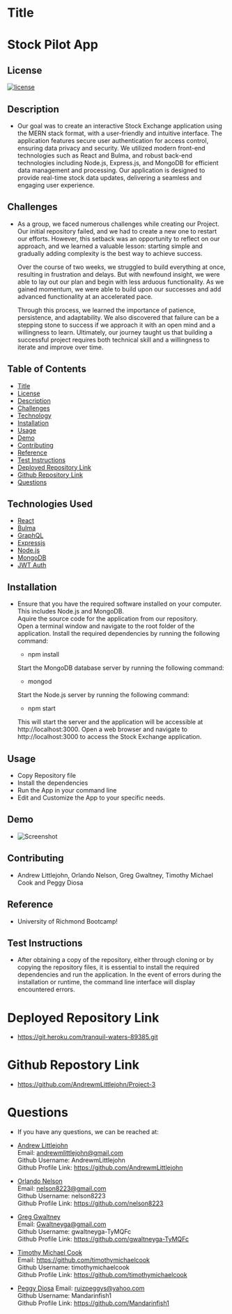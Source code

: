 # Title

# Stock Pilot App

## License

[![license](https://img.shields.io/badge/License-MIT-green)](https://opensource.org/licenses/MIT)

## Description

- Our goal was to create an interactive Stock Exchange application using the MERN stack   format, with a user-friendly and intuitive interface. The application features secure user authentication for access control, ensuring data privacy and security. We utilized modern front-end technologies such as React and Bulma, and robust back-end technologies including Node.js, Express.js, and MongoDB for efficient data management and processing. Our application is designed to provide real-time stock data updates, delivering a seamless and engaging user experience.

##  Challenges
- As a group, we faced numerous challenges while creating our Project. Our initial repository failed, and we had to create a new one to restart our efforts. However, this setback was an opportunity to reflect on our approach, and we learned a valuable lesson: starting simple and gradually adding complexity is the best way to achieve success.

  Over the course of two weeks, we struggled to build everything at once, resulting in frustration and delays. But with newfound insight, we were able to lay out our plan and begin with less arduous functionality. As we gained momentum, we were able to build upon our successes and add advanced functionality at an accelerated pace.

  Through this process, we learned the importance of patience, persistence, and adaptability. We also discovered that failure can be a stepping stone to success if we approach it with an open mind and a willingness to learn. Ultimately, our journey taught us that building a successful project requires both technical skill and a willingness to iterate and improve over time.

## Table of Contents

- [Title](#title)
- [License](#license)
- [Description](#description)
- [Challenges](#challenges)
- [Technology](#technologies-used)
- [Installation](#installation)
- [Usage](#usage)
- [Demo](#demo)
- [Contributing](#contributing)
- [Reference](#reference)
- [Test Instructions](#test-instructions)
- [Deployed Repository Link](#deployed-repository-link)
- [Github Repository Link](#github-repostory-link)
- [Questions](#questions)

## Technologies Used
- [React](https://react.dev/)
- [Bulma](https://www.npmjs.com/package/bulma/v/0.9.4)
- [GraphQL](https://graphql.org/)
- [Expressjs](https://expressjs.com/)
- [Node.js](https://nodejs.org/en)
- [MongoDB](https://www.mongodb.com/) 
- [JWT Auth](https://jwt.io/introduction/)

## Installation

- Ensure that you have the required software installed on your computer. This includes Node.js and MongoDB.     
  Aquire the source code for the application from our repository.    
  Open a terminal window and navigate to the root folder of the application.
  Install the required dependencies by running the following command:

  - npm install

  Start the MongoDB database server by running the following command:

  - mongod

  Start the Node.js server by running the following command:

  - npm start

  This will start the server and the application will be accessible at http://localhost:3000.
  Open a web browser and navigate to http://localhost:3000 to access the Stock Exchange application.

## Usage

- Copy Repository file
- Install the dependencies
- Run the App in your command line
- Edit and Customize the App to your specific needs.

## Demo

- ![Screenshot](https://user-images.githubusercontent.com/66844643/235559521-602112c0-4fef-4e06-926c-e7d7a2d69838.png)

## Contributing

- Andrew Littlejohn, Orlando Nelson, Greg Gwaltney, Timothy Michael Cook and Peggy Diosa

## Reference

- University of Richmond Bootcamp!


## Test Instructions

- After obtaining a copy of the repository, either through cloning or by copying the repository files, it is essential to install the required dependencies and run the application. In the event of errors during the installation or runtime, the command line interface will display encountered errors.

# Deployed Repository Link

- https://git.heroku.com/tranquil-waters-89385.git

# Github Repostory Link

- https://github.com/AndrewmLittlejohn/Project-3

# Questions

- If you have any questions, we can be reached at:
 
 - <u>Andrew Littlejohn</u>  
 Email: andrewmlittlejohn@gmail.com  
 Github Username: AndrewmLittlejohn  
 Github Profile Link: https://github.com/AndrewmLittlejohn

 - <u>Orlando Nelson</u>  
 Email: nelson8223@gmail.com  
 Github Username: nelson8223  
 Github Profile Link: https://github.com/nelson8223

 - <u>Greg Gwaltney</u>  
 Email: Gwaltneyga@gmail.com  
 Github Username: gwaltneyga-TyMQFc  
 Github Profile Link: https://github.com/gwaltneyga-TyMQFc

 - <u>Timothy Michael Cook</u>  
 Email: https://github.com/timothymichaelcook  
 Github Username: timothymichaelcook  
 Github Profile Link: https://github.com/timothymichaelcook  

- <u>Peggy Diosa</u>
Email: ruizpeggys@yahoo.com  
Github Username: Mandarinfish1  
Github Profile Link: https://github.com/Mandarinfish1
